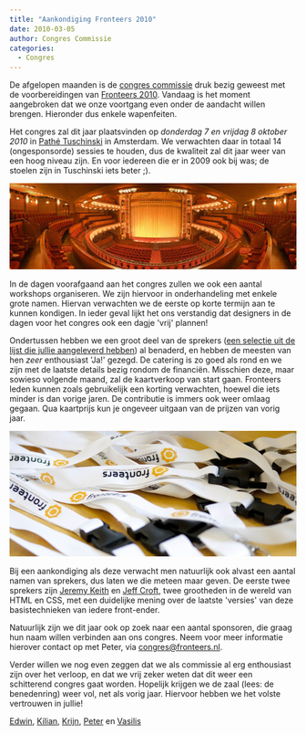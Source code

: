 ```yaml
---
title: "Aankondiging Fronteers 2010"
date: 2010-03-05
author: Congres Commissie
categories: 
  - Congres
---
```

De afgelopen maanden is de [congres commissie](/vereniging/commissies/congres) druk bezig geweest met de voorbereidingen van [Fronteers 2010](/congres/2010). Vandaag is het moment aangebroken dat we onze voortgang even onder de aandacht willen brengen. Hieronder dus enkele wapenfeiten.

Het congres zal dit jaar plaatsvinden op *donderdag 7 en vrijdag 8 oktober 2010* in [Pathé Tuschinski](http://nl.wikipedia.org/wiki/Tuschinski_Theater) in Amsterdam. We verwachten daar in totaal 14 (ongesponsorde) sessies te houden, dus de kwaliteit zal dit jaar weer van een hoog niveau zijn. En voor iedereen die er in 2009 ook bij was; de stoelen zijn in Tuschinski iets beter ;).

![[Pathé Tuschinski is een ronde, ruime bioscoopzaal met meerdere verdiepingen.](http://www.flickr.com/search/?q=tuschinski)](/_img/congres/2010/venue/tuschinski.jpg)

In de dagen voorafgaand aan het congres zullen we ook een aantal workshops organiseren. We zijn hiervoor in onderhandeling met enkele grote namen. Hiervan verwachten we de eerste op korte termijn aan te kunnen kondigen. In ieder geval lijkt het ons verstandig dat designers in de dagen voor het congres ook een dagje 'vrij' plannen!

Ondertussen hebben we een groot deel van de sprekers ([een selectie uit de lijst die jullie aangeleverd hebben](/blog/2009/11/suggereer-sprekers-fronteers10)) al benaderd, en hebben de meesten van hen _zeer_ enthousiast 'Ja!' gezegd. De catering is zo goed als rond en we zijn met de laatste details bezig rondom de financiën. Misschien deze, maar sowieso volgende maand, zal de kaartverkoop van start gaan. Fronteers leden kunnen zoals gebruikelijk een korting verwachten, hoewel die iets minder is dan vorige jaren. De contributie is immers ook weer omlaag gegaan. Qua kaartprijs kun je ongeveer uitgaan van de prijzen van vorig jaar.

![](/_img/congres/2010/fluff/keycords.jpg)

Bij een aankondiging als deze verwacht men natuurlijk ook alvast een aantal namen van sprekers, dus laten we die meteen maar geven. De eerste twee sprekers zijn [Jeremy Keith](http://adactio.com/) en [Jeff Croft](http://jeffcroft.com/), twee grootheden in de wereld van HTML en CSS, met een duidelijke mening over de laatste 'versies' van deze basistechnieken van iedere front-ender.

Natuurlijk zijn we dit jaar ook op zoek naar een aantal sponsoren, die graag hun naam willen verbinden aan ons congres. Neem voor meer informatie hierover contact op met Peter, via <congres@fronteers.nl>.

Verder willen we nog even zeggen dat we als commissie al erg enthousiast zijn over het verloop, en dat we vrij zeker weten dat dit weer een schitterend congres gaat worden. Hopelijk krijgen we de zaal (lees: de benedenring) weer vol, net als vorig jaar. Hiervoor hebben we het volste vertrouwen in jullie!

[Edwin](https://twitter.com/edwinm), [Kilian](https://twitter.com/kilianvalkhof), [Krijn](https://twitter.com/krijnhoetmer), [Peter](https://twitter.com/pesla) en [Vasilis](https://twitter.com/vasilis)
